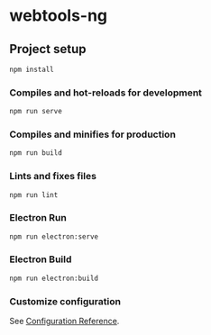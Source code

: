 # webtools-ng

## Project setup

```md
npm install
```

### Compiles and hot-reloads for development

```md
npm run serve
```

### Compiles and minifies for production

```md
npm run build
```

### Lints and fixes files

```md
npm run lint
```

### Electron Run

```md
npm run electron:serve
```

### Electron Build

```md
npm run electron:build
```

### Customize configuration

See [Configuration Reference](https://cli.vuejs.org/config/).
